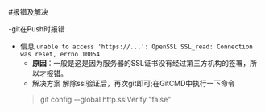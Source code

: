 #报错及解决

-git在Push时报错

  - 信息 `unable to access 'https://...': OpenSSL SSL_read: Connection was reset, errno 10054`
    - **原因**：一般是这是因为服务器的SSL证书没有经过第三方机构的签署，所以才报错。
    - 解决方案 解除ssl验证后，再次git即可;在GitCMD中执行一下命令
    > git config --global http.sslVerify "false"